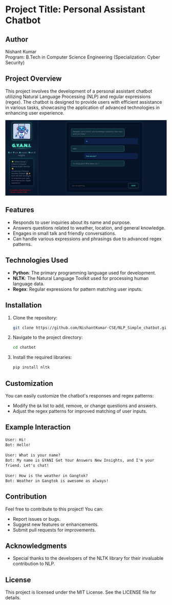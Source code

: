 


# Project Title: Personal Assistant Chatbot

## Author
Nishant Kumar  
Program: B.Tech in Computer Science Engineering (Specialization: Cyber Security)

## Project Overview
This project involves the development of a personal assistant chatbot utilizing Natural Language Processing (NLP) and regular expressions (regex). The chatbot is designed to provide users with efficient assistance in various tasks, showcasing the application of advanced technologies in enhancing user experience.

![Chatbot Demo](Sample.jpg)
## Features
- Responds to user inquiries about its name and purpose.
- Answers questions related to weather, location, and general knowledge.
- Engages in small talk and friendly conversations.
- Can handle various expressions and phrasings due to advanced regex patterns.

## Technologies Used
- **Python**: The primary programming language used for development.
- **NLTK**: The Natural Language Toolkit used for processing human language data.
- **Regex**: Regular expressions for pattern matching user inputs.

## Installation
1. Clone the repository:
   ```bash
   git clone https://github.com/NishantKumar-CSE/NLP_Simple_chatbot.git
   ```
2. Navigate to the project directory:
   ```bash
   cd chatbot
   ```
3. Install the required libraries:
   ```bash
   pip install nltk
   ```

## Customization
You can easily customize the chatbot's responses and regex patterns:
- Modify the `QA` list to add, remove, or change questions and answers.
- Adjust the regex patterns for improved matching of user inputs.

## Example Interaction
```plaintext
User: Hi!
Bot: Hello!

User: What is your name?
Bot: My name is GYANI Get Your Answers New Insights, and I'm your friend. Let's chat!

User: How is the weather in Gangtok?
Bot: Weather in Gangtok is awesome as always!
```

## Contribution
Feel free to contribute to this project! You can:
- Report issues or bugs.
- Suggest new features or enhancements.
- Submit pull requests for improvements.

## Acknowledgments
- Special thanks to the developers of the NLTK library for their invaluable contribution to NLP.

## License
This project is licensed under the MIT License. See the LICENSE file for details.
